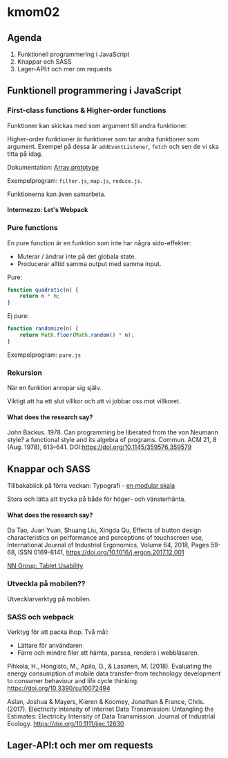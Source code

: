 # kmom02

## Agenda

1. Funktionell programmering i JavaScript
2. Knappar och SASS
3. Lager-API:t och mer om requests

## Funktionell programmering i JavaScript

### First-class functions & Higher-order functions

Funktioner kan skickas med som argument till andra funktioner.

Higher-order funktioner är funktioner som tar andra funktioner som argument. Exempel på dessa är `addEventListener`, `fetch` och sen de vi ska titta på idag.

Dokumentation: [Array.prototype](https://developer.mozilla.org/en-US/docs/Web/JavaScript/Reference/Global_Objects/Array)

Exempelprogram: `filter.js`, `map.js`, `reduce.js`.

Funktionerna kan även samarbeta.


#### Intermezzo: Let's Webpack


### Pure functions

En pure function är en funktion som inte har några sido-effekter:

* Muterar / ändrar inte på det globala state.
* Producerar alltid samma output med samma input.

Pure:
```javascript
function quadratic(n) {
    return n * n;
}
```

Ej pure:
```javascript
function randomize(n) {
    return Math.floor(Math.random() * n);
}
```

Exempelprogram: `pure.js`

### Rekursion

När en funktion anropar sig själv.

Viktigt att ha ett slut villkor och att vi jobbar oss mot villkoret.


#### What does the research say?

John Backus. 1978. Can programming be liberated from the von Neumann style? a functional style and its algebra of programs. Commun. ACM 21, 8 (Aug. 1978), 613–641. DOI:https://doi.org/10.1145/359576.359579

## Knappar och SASS

Tillbakablick på förra veckan: Typografi - [en modular skala](https://typographyhandbook.com/#font-sizing)

Stora och lätta att trycka på både för höger- och vänsterhänta.

#### What does the research say?

Da Tao, Juan Yuan, Shuang Liu, Xingda Qu, Effects of button design characteristics on performance and perceptions of touchscreen use, International Journal of Industrial Ergonomics, Volume 64, 2018, Pages 59-68, ISSN 0169-8141, https://doi.org/10.1016/j.ergon.2017.12.001

[NN Group: Tablet Usability](https://www.nngroup.com/articles/tablet-usability/)


### Utveckla på mobilen??

Utvecklarverktyg på mobilen.


### SASS och webpack

Verktyg för att packa ihop. Två mål:

* Lättare för användaren
* Färre och mindre filer att hämta, parsea, rendera i webbläsaren.


Pihkola, H., Hongisto, M., Apilo, O., & Lasanen, M. (2018). Evaluating the energy consumption of mobile data transfer-from technology development to consumer behaviour and life cycle thinking. https://doi.org/10.3390/su10072494

Aslan, Joshua & Mayers, Kieren & Koomey, Jonathan & France, Chris. (2017). Electricity Intensity of Internet Data Transmission: Untangling the Estimates: Electricity Intensity of Data Transmission. Journal of Industrial Ecology. https://doi.org/10.1111/jiec.12630



## Lager-API:t och mer om requests
